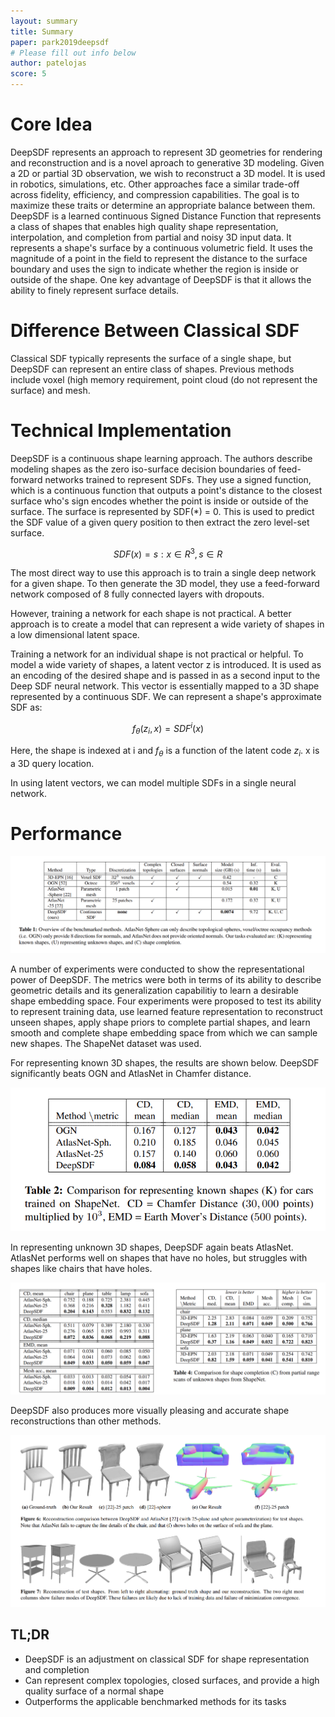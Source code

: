 ```yaml
---
layout: summary
title: Summary
paper: park2019deepsdf
# Please fill out info below
author: patelojas
score: 5
---
```


# Core Idea

DeepSDF represents an approach to represent 3D geometries for rendering and reconstruction and is a novel aproach to generative 3D modeling. Given a 2D or partial 3D observation, we wish to reconstruct a 3D model. It is used in robotics, simulations, etc. Other approaches face a similar trade-off across fidelity, efficiency, and compression capabilities. The goal is to maximize these traits or determine an appropriate balance between them. DeepSDF is a learned continuous Signed Distance Function that represents a class of shapes that enables high quality shape representation, interpolation, and completion from partial and noisy 3D input data. It represents a shape's surface by a continuous volumetric field. It uses the magnitude of a point in the field to represent the distance to the surface boundary and uses the sign to indicate whether the region is inside or outside of the shape. One key advantage of DeepSDF is that it allows the ability to finely represent surface details. 

# Difference Between Classical SDF

Classical SDF typically represents the surface of a single shape, but DeepSDF can represent an entire class of shapes. Previous methods include voxel (high memory requirement, point cloud (do not represent the surface) and mesh.

# Technical Implementation

DeepSDF is a continuous shape learning approach. The authors describe modeling shapes as the zero iso-surface decision boundaries of feed-forward networks trained to represent SDFs. They use a signed function, which is a continuous function that outputs a point's distance to the closest surface who's sign encodes whether the point is inside or outside of the surface. The surface is represented by SDF(*) = 0. This is used to predict the SDF value of a given query position to then extract the zero level-set surface. 

$$ SDF(x) = s: x \in R^3, s \in R $$

The most direct way to use this approach is to train a single deep network for a given shape. To then generate the 3D model, they use a feed-forward network composed of 8 fully connected layers with dropouts. 

However, training a network for each shape is not practical. A better approach is to create a model that can represent a wide variety of shapes in a low dimensional latent space. 

Training a network for an individual shape is not practical or helpful. To model a wide variety of shapes, a latent vector z is introduced. It is used as an encoding of the desired shape and is passed in as a second input to the Deep SDF neural network. This vector is essentially mapped to a 3D shape represented by a continuous SDF. We can represent a shape's approximate SDF as: 

$$ f_{\theta}(z_{i}, x) = SDF^{i}(x)$$

Here, the shape is indexed at i and $f_\theta$ is a function of the latent code $z_i$. x is a 3D query location. 

In using latent vectors, we can model multiple SDFs in a single neural network. 

# Performance

<img src="park2019deepsdf_1a.png"/>

A number of experiments were conducted to show the representational power of DeepSDF. The metrics were both in terms of its ability to describe geometric details and its generalization capabilitiy to learn a desirable shape embedding space. Four experiments were proposed to test its ability to represent training data, use learned feature representation to reconstruct unseen shapes, apply shape priors to complete partial shapes, and learn smooth and complete shape embedding space from which we can sample new shapes. The ShapeNet dataset was used. 

For representing known 3D shapes, the results are shown below. DeepSDF significantly beats OGN and AtlasNet in Chamfer distance.

<img src="park2019deepsdf_1b.png"/>

In representing unknown 3D shapes, DeepSDF again beats AtlasNet. AtlasNet performs well on shapes that have no holes, but struggles with shapes like chairs that have holes. 

<img src="park2019deepsdf_1d.png"/>

DeepSDF also produces more visually pleasing and accurate shape reconstructions than other methods. 

<img src="park2019deepsdf_1c.png"/>


## TL;DR
* DeepSDF is an adjustment on classical SDF for shape representation and completion
* Can represent complex topologies, closed surfaces, and provide a high quality surface of a normal shape
* Outperforms the applicable benchmarked methods for its tasks
